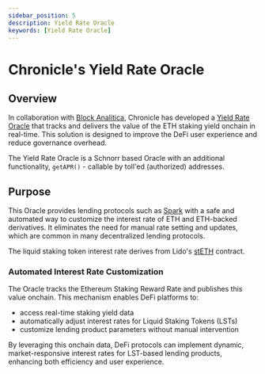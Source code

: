 ```yaml
---
sidebar_position: 5
description: Yield Rate Oracle
keywords: [Yield Rate Oracle]
---
```


# Chronicle's Yield Rate Oracle

## Overview

In collaboration with [Block Analitica](https://blockanalitica.com/), Chronicle has developed a [Yield Rate Oracle](https://github.com/chronicleprotocol/scribe/blob/main/src/extensions/ScribeLST.sol) that tracks and delivers the value of the ETH staking yield onchain in real-time. This solution is designed to improve the DeFi user experience and reduce governance overhead.

The Yield Rate Oracle is a Schnorr based Oracle with an additional functionality, `getAPR()` - callable by toll'ed (authorized) addresses.

## Purpose

This Oracle provides lending protocols such as [Spark](https://spark.fi/) with a safe and automated way to customize the interest rate of ETH and ETH-backed derivatives. It eliminates the need for manual rate setting and updates, which are common in many decentralized lending protocols.

The liquid staking token interest rate derives from Lido's [stETH](https://etherscan.io/address/0xae7ab96520DE3A18E5e111B5EaAb095312D7fE84) contract.

### Automated Interest Rate Customization

The Oracle tracks the Ethereum Staking Reward Rate and publishes this value onchain. This mechanism enables DeFi platforms to:

- access real-time staking yield data
- automatically adjust interest rates for Liquid Staking Tokens (LSTs)
- customize lending product parameters without manual intervention

By leveraging this onchain data, DeFi protocols can implement dynamic, market-responsive interest rates for LST-based lending products, enhancing both efficiency and user experience.
